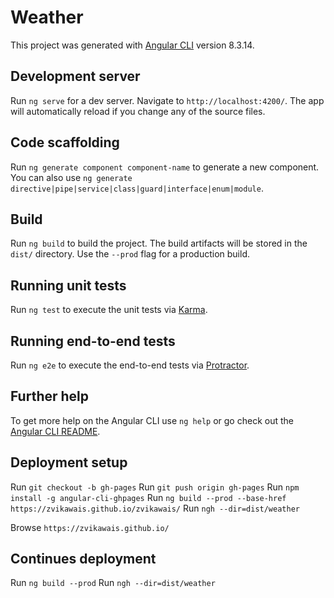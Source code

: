 # Weather

This project was generated with [Angular CLI](https://github.com/angular/angular-cli) version 8.3.14.

## Development server

Run `ng serve` for a dev server. Navigate to `http://localhost:4200/`. The app will automatically reload if you change any of the source files.

## Code scaffolding

Run `ng generate component component-name` to generate a new component. You can also use `ng generate directive|pipe|service|class|guard|interface|enum|module`.

## Build

Run `ng build` to build the project. The build artifacts will be stored in the `dist/` directory. Use the `--prod` flag for a production build.

## Running unit tests

Run `ng test` to execute the unit tests via [Karma](https://karma-runner.github.io).

## Running end-to-end tests

Run `ng e2e` to execute the end-to-end tests via [Protractor](http://www.protractortest.org/).

## Further help

To get more help on the Angular CLI use `ng help` or go check out the [Angular CLI README](https://github.com/angular/angular-cli/blob/master/README.md).

## Deployment setup

Run `git checkout -b gh-pages`
Run `git push origin gh-pages`
Run `npm install -g angular-cli-ghpages`
Run `ng build --prod --base-href https://zvikawais.github.io/zvikawais/`
Run `ngh --dir=dist/weather`

Browse `https://zvikawais.github.io/`

## Continues deployment 
Run `ng build --prod`
Run `ngh --dir=dist/weather`






